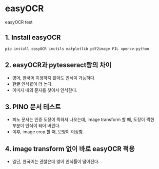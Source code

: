 # easyOCR
 easyOCR test

## 1. Install easyOCR   
```
pip install easyOCR imutils matplotlib pdf2image PIL opencv-python
```

## 2.  easyOCR과 pytesseract랑의 차이
- 영어, 한국어 지정하지 않아도 인식이 가능하다.
- 한글 인식률이 더 높다.
- 이미지 내의 문자를 찾아서 인식한다.

## 3. PINO 문서 테스트  

- 피노 문서는 인증 도장이 찍혀서 나오는데, image transform 할 때, 도장이 찍힌 부분이 인식이 되어 버린다.
- 이후, image crop 할 때, 모양이 이상함.

## 4. image transform 없이 바로 easyOCR 적용  

- 일단, 한국어는 괜찮은데 영어 인식률이 떨어진다. 